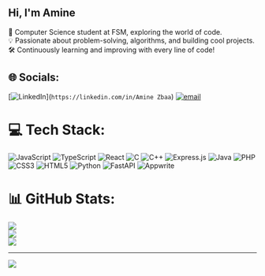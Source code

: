 ## Hi, I'm Amine

🚀 Computer Science student at FSM, exploring the world of code.<br/>
💡 Passionate about problem-solving, algorithms, and building cool projects.<br/>
🛠️ Continuously learning and improving with every line of code!<br/>



## 🌐 Socials:
[![LinkedIn](https://img.shields.io/badge/LinkedIn-%230077B5.svg?logo=linkedin&logoColor=white)](`https://linkedin.com/in/Amine Zbaa`) [![email](https://img.shields.io/badge/Email-D14836?logo=gmail&logoColor=white)](mailto:aminezobaa986@gmail.com) 

# 💻 Tech Stack:
![JavaScript](https://img.shields.io/badge/javascript-%23323330.svg?style=for-the-badge&logo=javascript&logoColor=%23F7DF1E) ![TypeScript](https://img.shields.io/badge/typescript-%23007ACC.svg?style=for-the-badge&logo=typescript&logoColor=white) ![React](https://img.shields.io/badge/react-%2320232a.svg?style=for-the-badge&logo=react&logoColor=%2361DAFB) ![C](https://img.shields.io/badge/c-%2300599C.svg?style=for-the-badge&logo=c&logoColor=white) ![C++](https://img.shields.io/badge/c++-%2300599C.svg?style=for-the-badge&logo=c%2B%2B&logoColor=white) ![Express.js](https://img.shields.io/badge/express.js-%23404d59.svg?style=for-the-badge&logo=express&logoColor=%2361DAFB) ![Java](https://img.shields.io/badge/java-%23ED8B00.svg?style=for-the-badge&logo=openjdk&logoColor=white) ![PHP](https://img.shields.io/badge/php-%23777BB4.svg?style=for-the-badge&logo=php&logoColor=white) ![CSS3](https://img.shields.io/badge/css3-%231572B6.svg?style=for-the-badge&logo=css3&logoColor=white) ![HTML5](https://img.shields.io/badge/html5-%23E34F26.svg?style=for-the-badge&logo=html5&logoColor=white) ![Python](https://img.shields.io/badge/python-3670A0?style=for-the-badge&logo=python&logoColor=ffdd54) ![FastAPI](https://img.shields.io/badge/FastAPI-005571?style=for-the-badge&logo=fastapi) ![Appwrite](https://img.shields.io/badge/Appwrite-%23FD366E.svg?style=for-the-badge&logo=appwrite&logoColor=white)
# 📊 GitHub Stats:
![](https://github-readme-stats.vercel.app/api?username=zamine-dots&theme=dark&hide_border=false&include_all_commits=false&count_private=false)<br/>
![](https://nirzak-streak-stats.vercel.app/?user=zamine-dots&theme=dark&hide_border=false)<br/>
![](https://github-readme-stats.vercel.app/api/top-langs/?username=zamine-dots&theme=dark&hide_border=false&include_all_commits=false&count_private=false&layout=compact)

---
[![](https://visitcount.itsvg.in/api?id=zamine-dots&icon=0&color=0)](https://visitcount.itsvg.in)

<!-- Proudly created with GPRM ( https://gprm.itsvg.in ) -->
